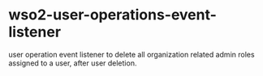 # wso2-user-operations-event-listener
user operation event listener to delete all organization related admin roles assigned to a user, after user deletion.
